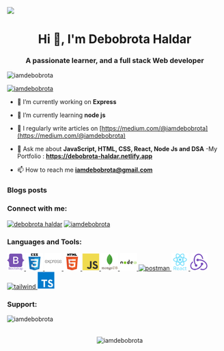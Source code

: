 <img src="https://pbs.twimg.com/profile_banners/1510297556538081286/1648919576/1080x360"/>

<h1 align="center">Hi 👋, I'm Debobrota Haldar</h1>
<h3 align="center">A passionate learner, and a full stack Web developer</h3>

<p align="left"> <img src="https://komarev.com/ghpvc/?username=iamdebobrota&label=Profile%20views&color=0e75b6&style=flat" alt="iamdebobrota" /> </p>

<p align="left"> <a href="https://github.com/ryo-ma/github-profile-trophy"><img src="https://github-profile-trophy.vercel.app/?username=iamdebobrota" alt="iamdebobrota" /></a> </p>

- 🔭 I’m currently working on **Express**

- 🌱 I’m currently learning **node js**

- 📝 I regularly write articles on [https://medium.com/@iamdebobrota](https://medium.com/@iamdebobrota)

- 💬 Ask me about **JavaScript, HTML, CSS, React, Node Js and DSA**
-My Portfolio : **https://debobrota-haldar.netlify.app**
- 📫 How to reach me **iamdebobrota@gmail.com**

### Blogs posts
<!-- BLOG-POST-LIST:START -->
<!-- BLOG-POST-LIST:END -->

<h3 align="left">Connect with me:</h3>
<p align="left">
<a href="https://www.linkedin.com/in/debobrota-haldar-3340651aa/" target="blank"><img align="center" src="https://raw.githubusercontent.com/rahuldkjain/github-profile-readme-generator/master/src/images/icons/Social/linked-in-alt.svg" alt="debobrota haldar" height="30" width="40" /></a>
<a href="https://medium.com/@iamdebobrota" target="blank"><img align="center" src="https://raw.githubusercontent.com/rahuldkjain/github-profile-readme-generator/master/src/images/icons/Social/medium.svg" alt="iamdebobrota" height="30" width="40" /></a>
</p>
<h3 align="left">Languages and Tools:</h3>
<p align="left"> <a href="https://getbootstrap.com" target="_blank" rel="noreferrer"> <img src="https://raw.githubusercontent.com/devicons/devicon/master/icons/bootstrap/bootstrap-plain-wordmark.svg" alt="bootstrap" width="40" height="40"/> </a> <a href="https://www.w3schools.com/css/" target="_blank" rel="noreferrer"> <img src="https://raw.githubusercontent.com/devicons/devicon/master/icons/css3/css3-original-wordmark.svg" alt="css3" width="40" height="40"/> </a> <a href="https://expressjs.com" target="_blank" rel="noreferrer"> <img src="https://raw.githubusercontent.com/devicons/devicon/master/icons/express/express-original-wordmark.svg" alt="express" width="40" height="40"/> </a> <a href="https://www.w3.org/html/" target="_blank" rel="noreferrer"> <img src="https://raw.githubusercontent.com/devicons/devicon/master/icons/html5/html5-original-wordmark.svg" alt="html5" width="40" height="40"/> </a> <a href="https://developer.mozilla.org/en-US/docs/Web/JavaScript" target="_blank" rel="noreferrer"> <img src="https://raw.githubusercontent.com/devicons/devicon/master/icons/javascript/javascript-original.svg" alt="javascript" width="40" height="40"/> </a> <a href="https://www.mongodb.com/" target="_blank" rel="noreferrer"> <img src="https://raw.githubusercontent.com/devicons/devicon/master/icons/mongodb/mongodb-original-wordmark.svg" alt="mongodb" width="40" height="40"/> </a> <a href="https://nodejs.org" target="_blank" rel="noreferrer"> <img src="https://raw.githubusercontent.com/devicons/devicon/master/icons/nodejs/nodejs-original-wordmark.svg" alt="nodejs" width="40" height="40"/> </a> <a href="https://postman.com" target="_blank" rel="noreferrer"> <img src="https://www.vectorlogo.zone/logos/getpostman/getpostman-icon.svg" alt="postman" width="40" height="40"/> </a> <a href="https://reactjs.org/" target="_blank" rel="noreferrer"> <img src="https://raw.githubusercontent.com/devicons/devicon/master/icons/react/react-original-wordmark.svg" alt="react" width="40" height="40"/> </a> <a href="https://redux.js.org" target="_blank" rel="noreferrer"> <img src="https://raw.githubusercontent.com/devicons/devicon/master/icons/redux/redux-original.svg" alt="redux" width="40" height="40"/> </a> <a href="https://tailwindcss.com/" target="_blank" rel="noreferrer"> <img src="https://www.vectorlogo.zone/logos/tailwindcss/tailwindcss-icon.svg" alt="tailwind" width="40" height="40"/> </a> <a href="https://www.typescriptlang.org/" target="_blank" rel="noreferrer"> <img src="https://raw.githubusercontent.com/devicons/devicon/master/icons/typescript/typescript-original.svg" alt="typescript" width="40" height="40"/> </a> </p>



<h3 align="left">Support:</h3>
<p><a href="https://www.buymeacoffee.com/iamdebobrota"> <img align="left" src="https://cdn.buymeacoffee.com/buttons/v2/default-yellow.png" height="50" width="210" alt="iamdebobrota" /></a></p><br><br>

<p><img align="center" src="https://github-readme-stats.vercel.app/api/top-langs?username=iamdebobrota&show_icons=true&locale=en&layout=compact" alt="iamdebobrota" /></p>
